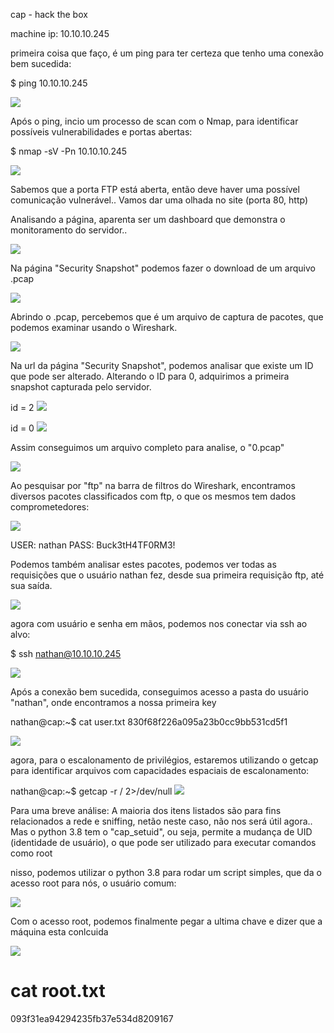 cap - hack the box

machine ip: 10.10.10.245


primeira coisa que faço, é um ping para ter certeza que tenho uma conexão bem sucedida:

$ ping 10.10.10.245

<img src="./prints/print01.png">

Após o ping, incio um processo de scan com o Nmap, para identificar possíveis vulnerabilidades e portas abertas:

$ nmap -sV -Pn 10.10.10.245

<img src="./prints/print02.png">

Sabemos que a porta FTP está aberta, então deve haver uma possível comunicação vulnerável.. Vamos dar uma olhada no site (porta 80, http)

Analisando a página, aparenta ser um dashboard que demonstra o monitoramento do servidor..

<img src="./prints/print03.png">

Na página "Security Snapshot" podemos fazer o download de um arquivo .pcap

<img src="./prints/print04.png">

Abrindo o .pcap, percebemos que é um arquivo de captura de pacotes, que podemos examinar usando o Wireshark.

<img src="./prints/print05.png">


Na url da página "Security Snapshot", podemos analisar que existe um ID que pode ser alterado. Alterando o ID para 0, adquirimos a primeira snapshot capturada pelo servidor.

id = 2
<img src="./prints/print06.png">


id = 0 
<img src="./prints/print07.png">


Assim conseguimos um arquivo completo para analise, o "0.pcap"

<img src="./prints/print08.png">



Ao pesquisar por "ftp" na barra de filtros do Wireshark, encontramos diversos pacotes classificados com ftp, o que os mesmos tem dados comprometedores:

<img src="./prints/print09.png">


USER: nathan
PASS: Buck3tH4TF0RM3!


Podemos também analisar estes pacotes, podemos ver todas as requisições que o usuário nathan fez, desde sua primeira requisição ftp, até sua saída.

<img src="./prints/print10.png">


agora com  usuário e senha em mãos, podemos nos conectar via ssh ao alvo:

$ ssh nathan@10.10.10.245

<img src="./prints/print11.png">

Após a conexão bem sucedida, conseguimos acesso a pasta do usuário "nathan", onde encontramos a nossa primeira key

nathan@cap:~$ cat user.txt 
830f68f226a095a23b0cc9bb531cd5f1

<img src="./prints/print12.png">


agora, para o escalonamento de privilégios, estaremos utilizando o getcap para identificar arquivos com capacidades espaciais de escalonamento:

nathan@cap:~$ getcap -r / 2>/dev/null
<img src="./prints/print13.png">

Para uma breve análise:
A maioria dos itens listados são para fins relacionados a rede e sniffing, netão neste caso, não nos será útil agora..
Mas o python 3.8 tem o "cap_setuid", ou seja, permite a mudança de UID (identidade de usuário), o que pode ser utilizado para executar comandos como root

nisso, podemos utilizar o python 3.8 para rodar um script simples, que da o acesso root para nós, o usuário comum:

<img src="./prints/print14.png">

Com o acesso root, podemos finalmente pegar a ultima chave e dizer que a máquina esta conlcuida

<img src="./prints/print15.png">

# cat root.txt	
093f31ea94294235fb37e534d8209167
